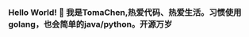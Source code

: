 ### Hello World! 👋  我是TomaChen,热爱代码、热爱生活。习惯使用golang，也会简单的java/python。开源万岁

<!--
**TomaChen513/TomaChen513** is a ✨ _special_ ✨ repository because its `README.md` (this file) appears on your GitHub profile.

Here are some ideas to get you started:

- 🔭 I’m currently working on ...
- 🌱 I’m currently learning ...
- 👯 I’m looking to collaborate on ...
- 🤔 I’m looking for help with ...
- 💬 Ask me about ...
- 📫 How to reach me: ...
- 😄 Pronouns: ...
- ⚡ Fun fact: ...
-->
